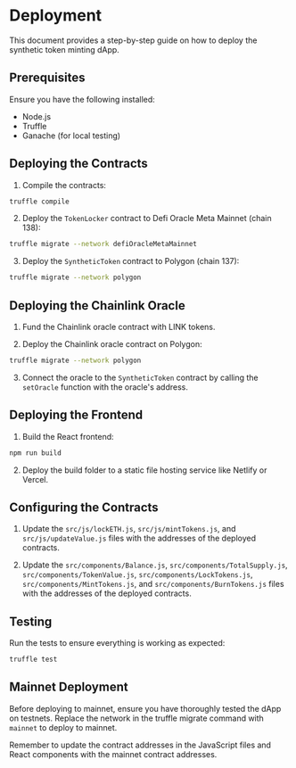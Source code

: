 # Deployment

This document provides a step-by-step guide on how to deploy the synthetic token minting dApp.

## Prerequisites

Ensure you have the following installed:

- Node.js
- Truffle
- Ganache (for local testing)

## Deploying the Contracts

1. Compile the contracts:

```bash
truffle compile
```

2. Deploy the `TokenLocker` contract to Defi Oracle Meta Mainnet (chain 138):

```bash
truffle migrate --network defiOracleMetaMainnet
```

3. Deploy the `SyntheticToken` contract to Polygon (chain 137):

```bash
truffle migrate --network polygon
```

## Deploying the Chainlink Oracle

1. Fund the Chainlink oracle contract with LINK tokens.

2. Deploy the Chainlink oracle contract on Polygon:

```bash
truffle migrate --network polygon
```

3. Connect the oracle to the `SyntheticToken` contract by calling the `setOracle` function with the oracle's address.

## Deploying the Frontend

1. Build the React frontend:

```bash
npm run build
```

2. Deploy the build folder to a static file hosting service like Netlify or Vercel.

## Configuring the Contracts

1. Update the `src/js/lockETH.js`, `src/js/mintTokens.js`, and `src/js/updateValue.js` files with the addresses of the deployed contracts.

2. Update the `src/components/Balance.js`, `src/components/TotalSupply.js`, `src/components/TokenValue.js`, `src/components/LockTokens.js`, `src/components/MintTokens.js`, and `src/components/BurnTokens.js` files with the addresses of the deployed contracts.

## Testing

Run the tests to ensure everything is working as expected:

```bash
truffle test
```

## Mainnet Deployment

Before deploying to mainnet, ensure you have thoroughly tested the dApp on testnets. Replace the network in the truffle migrate command with `mainnet` to deploy to mainnet.

Remember to update the contract addresses in the JavaScript files and React components with the mainnet contract addresses.